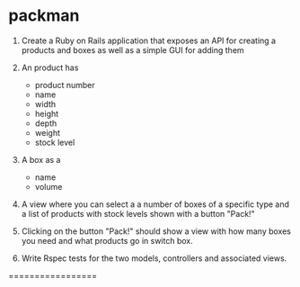 packman
=================

1. Create a Ruby on Rails application that exposes an API for creating a products and boxes as well as a simple GUI for adding them

2. An product has 
    - product number
    - name
    - width
    - height
    - depth
    - weight
    - stock level

3. A box as a
    - name
    - volume

4. A view where you can select a a number of boxes of a specific type and a list of products with stock levels shown with a button "Pack!"

5. Clicking on the button "Pack!" should show a view with how many boxes you need and what products go in switch box.

6. Write Rspec tests for the two models, controllers and associated views.

=================
